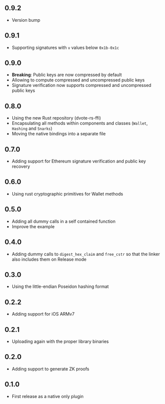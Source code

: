 ## 0.9.2

- Version bump

## 0.9.1

- Supporting signatures with `v` values below `0x1b-0x1c`

## 0.9.0

- **Breaking**: Public keys are now compressed by default
- Allowing to compute compressed and uncompressed public keys
- Signature verification now supports compressed and uncompressed public keys

## 0.8.0

- Using the new Rust repository (dvote-rs-ffi)
- Encapsulating all methods within components and classes (`Wallet`, `Hashing` and `Snarks`)
- Moving the native bindings into a separate file

## 0.7.0

- Adding support for Ethereum signature verification and public key recovery

## 0.6.0

- Using rust cryptographic primitives for Wallet methods

## 0.5.0

* Adding all dummy calls in a self contained function
* Improve the example

## 0.4.0

* Adding dummy calls to `digest_hex_claim` and `free_cstr` so that the linker also includes them on Release mode

## 0.3.0

* Using the little-endian Poseidon hashing format

## 0.2.2

* Adding support for iOS ARMv7

## 0.2.1

* Uploading again with the proper library binaries

## 0.2.0

* Adding support to generate ZK proofs

## 0.1.0

* First release as a native only plugin
